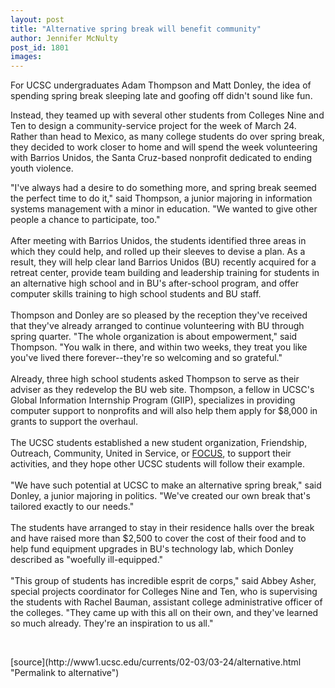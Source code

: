 ```yaml
---
layout: post
title: "Alternative spring break will benefit community"
author: Jennifer McNulty
post_id: 1801
images:
---
```


<p>
  For UCSC undergraduates Adam Thompson and Matt Donley, the idea of spending spring break sleeping late and goofing off didn't sound like fun.
</p>
<p>
  Instead, they teamed up with several other students from Colleges Nine and Ten to design a community-service project for the week of March 24. Rather than head to Mexico, as many college students do over spring break, they decided to work closer to home and will spend the week volunteering with Barrios Unidos, the Santa Cruz-based nonprofit dedicated to ending youth violence.<br>
</p>
<p>
  "I've always had a desire to do something more, and spring break seemed the perfect time to do it," said Thompson, a junior majoring in information systems management with a minor in education. "We wanted to give other people a chance to participate, too."<br>
  <br>
  After meeting with Barrios Unidos, the students identified three areas in which they could help, and rolled up their sleeves to devise a plan. As a result, they will help clear land Barrios Unidos (BU) recently acquired for a retreat center, provide team building and leadership training for students in an alternative high school and in BU's after-school program, and offer computer skills training to high school students and BU staff.<br>
  <br>
  Thompson and Donley are so pleased by the reception they've received that they've already arranged to continue volunteering with BU through spring quarter. "The whole organization is about empowerment," said Thompson. "You walk in there, and within two weeks, they treat you like you've lived there forever--they're so welcoming and so grateful."<br>
  <br>
  Already, three high school students asked Thompson to serve as their adviser as they redevelop the BU web site. Thompson, a fellow in UCSC's Global Information Internship Program (GIIP), specializes in providing computer support to nonprofits and will also help them apply for $8,000 in grants to support the overhaul.<br>
  <br>
  The UCSC students established a new student organization, Friendship, Outreach, Community, United in Service, or <a href="http://people.ucsc.edu/%7Eado/focus/">FOCUS</a>, to support their activities, and they hope other UCSC students will follow their example.<br>
  <br>
  "We have such potential at UCSC to make an alternative spring break," said Donley, a junior majoring in politics. "We've created our own break that's tailored exactly to our needs."<br>
  <br>
  The students have arranged to stay in their residence halls over the break and have raised more than $2,500 to cover the cost of their food and to help fund equipment upgrades in BU's technology lab, which Donley described as "woefully ill-equipped."<br>
  <br>
  "This group of students has incredible esprit de corps," said Abbey Asher, special projects coordinator for Colleges Nine and Ten, who is supervising the students with Rachel Bauman, assistant college administrative officer of the colleges. "They came up with this all on their own, and they've learned so much already. They're an inspiration to us all."<br>
</p>
<p>
  <br>

</p>
<p>

</p>
[source](http://www1.ucsc.edu/currents/02-03/03-24/alternative.html "Permalink to alternative")
